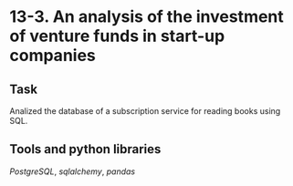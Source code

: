 # 13-3. An analysis of the investment of venture funds in start-up companies

## Task

Analized the database of a subscription service for reading books using SQL.

## Tools and python libraries

*PostgreSQL*, *sqlalchemy*, *pandas*
